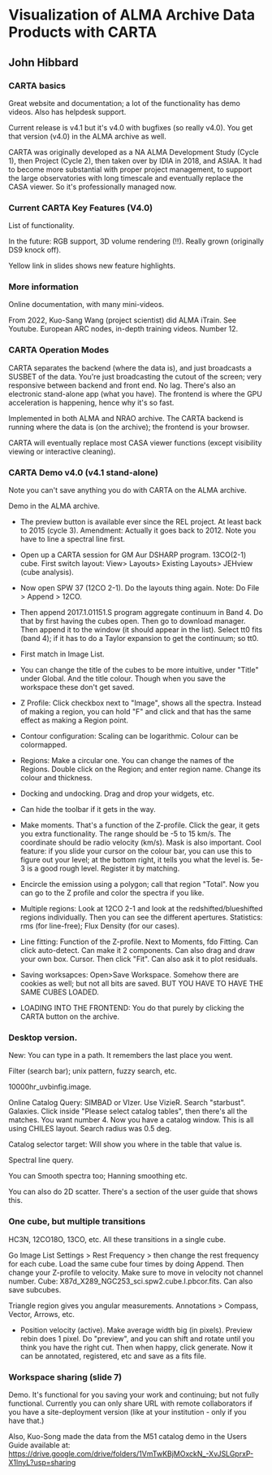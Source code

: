 # Visualization of ALMA Archive Data Products with CARTA

## John Hibbard

### CARTA basics

Great website and documentation; a lot of the functionality has demo videos. Also has helpdesk support.

Current release is v4.1 but it's v4.0 with bugfixes (so really v4.0). You get that version (v4.0) in the ALMA archive as well.

CARTA was originally developed as a NA ALMA Development Study (Cycle 1), then Project (Cycle 2), then taken over by IDIA in 2018, and ASIAA. It had to become more substantial with proper project management, to support the large observatories with long timescale and eventually replace the CASA viewer. So it's professionally managed now.

### Current CARTA Key Features (V4.0)

List of functionality.

In the future: RGB support, 3D volume rendering (!!). Really grown (originally DS9 knock off).

Yellow link in slides shows new feature highlights.

### More information

Online documentation, with many mini-videos.

From 2022, Kuo-Sang Wang (project scientist) did ALMA iTrain. See Youtube. European ARC nodes, in-depth training videos. Number 12.

### CARTA Operation Modes

CARTA separates the backend (where the data is), and just broadcasts a SUSBET of the data. You're just broadcasting the cutout of the screen; very responsive between backend and front end. No lag. There's also an electronic stand-alone app (what you have). The frontend is where the GPU acceleration is happening, hence why it's so fast.

Implemented in both ALMA and NRAO archive. The CARTA backend is running where the data is (on the archive); the frontend is your browser.

CARTA will eventually replace most CASA viewer functions (except visibility viewing or interactive cleaning).

### CARTA Demo v4.0 (v4.1 stand-alone)

Note you can't save anything you do with CARTA on the ALMA archive.

Demo in the ALMA archive.

* The preview button is available ever since the REL project. At least back to 2015 (cycle 3). Amendment: Actually it goes back to 2012. Note you have to line a spectral line first.

* Open up a CARTA session for GM Aur DSHARP program. 13CO(2-1) cube. First switch layout: View> Layouts> Existing Layouts> JEHview (cube analysis).

* Now open SPW 37 (12CO 2-1). Do the layouts thing again. Note: Do File > Append > 12CO.

* Then append 2017.1.01151.S program aggregate continuum in Band 4. Do that by first having the cubes open. Then go to download manager. Then append it to the window (it should appear in the list).
Select tt0 fits (band 4); if it has to do a Taylor expansion to get the continuum; so tt0.

* First match in Image List.

* You can change the title of the cubes to be more intuitive, under "Title" under Global. And the title colour. Though when you save the workspace these don't get saved.

* Z Profile: Click checkbox next to "Image", shows all the spectra. Instead of making a region, you can hold "F" and click and that has the same effect as making a Region point.

* Contour configuration: Scaling can be logarithmic. Colour can be colormapped.

* Regions: Make a circular one. You can change the names of the Regions. Double click on the Region; and enter region name. Change its colour and thickness.

* Docking and undocking. Drag and drop your widgets, etc.

* Can hide the toolbar if it gets in the way.

* Make moments. That's a function of the Z-profile. Click the gear, it gets you extra functionality. The range should be -5 to 15 km/s. The coordinate should be radio velocity (km/s). Mask is also important. Cool feature: if you slide your cursor on the colour bar, you can use this to figure out your level; at the bottom right, it tells you what the level is. 5e-3 is a good rough level. Register it by matching.

* Encircle the emission using a polygon; call that region "Total". Now you can go to the Z profile and color the spectra if you like.

* Multiple regions: Look at 12CO 2-1 and look at the redshifted/blueshifted regions individually. Then you can see the different apertures. Statistics: rms (for line-free); Flux Density (for our cases).

* Line fitting: Function of the Z-profile. Next to Moments, fdo Fitting. Can click auto-detect. Can make it 2 components. Can also drag and draw your own box. Cursor. Then click "Fit". Can also ask it to plot residuals.

* Saving worksapces: Open>Save Workspace. Somehow there are cookies as well; but not all bits are saved. BUT YOU HAVE TO HAVE THE SAME CUBES LOADED.

* LOADING INTO THE FRONTEND: You do that purely by clicking the CARTA button on the archive.

### Desktop version.

New: You can type in a path. It remembers the last place you went.

Filter (search bar); unix pattern, fuzzy search, etc.

10000hr_uvbinfig.image.

Online Catalog Query: SIMBAD or VIzer. Use VizieR. Search "starbust". Galaxies. Click inside "Please select catalog tables", then there's all the matches. You want number 4. Now you have a catalog window. This is all using CHILES layout. Search radius was 0.5 deg.

Catalog selector target: Will show you where in the table that value is.

Spectral line query.

You can Smooth spectra too; Hanning smoothing etc.

You can also do 2D scatter. There's a section of the user guide that shows this.


### One cube, but multiple transitions

HC3N, 12CO18O, 13CO, etc. All these transitions in a single cube.

Go Image List Settings > Rest Frequency > then change the rest frequency for each cube. Load the same cube four times by doing Append. Then change your Z-profile to velocity. Make sure to move in velocity not channel number. Cube: X87d_X289_NGC253_sci.spw2.cube.I.pbcor.fits. Can also save subcubes.

Triangle region gives you angular measurements. Annotations > Compass, Vector, Arrows, etc.


* Position velocity (active). Make average width big (in pixels). Preview rebin does 1 pixel. Do "preview", and you can shift and rotate until you think you have the right cut. Then when happy, click generate. Now it can be annotated, registered, etc and save as a fits file.





### Workspace sharing (slide 7)

Demo. It's functional for you saving your work and continuing; but not fully functional. Currently you can only share URL with remote collaborators if you have a site-deployment version (like at your institution - only if you have that.)






Also, Kuo-Song made the data from the M51 catalog demo in the Users Guide available at:
https://drive.google.com/drive/folders/1VmTwKBjMOxckN_-XvJSLGprxP-X1lnyL?usp=sharing







<!-- sys.exit() -->
